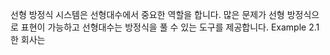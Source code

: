 선형 방정식 시스템은 선형대수에서 중요한 역할을 합니다. 많은 문제가 선형 방정식으로 표현이 가능하고 선형대수는 방정식을 풀 수 있는 도구를 제공합니다.
Example 2.1   
한 회사는 
